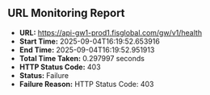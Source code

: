 ## URL Monitoring Report

- **URL:** https://api-gw1-prod1.fisglobal.com/gw/v1/health
- **Start Time:** 2025-09-04T16:19:52.653916
- **End Time:** 2025-09-04T16:19:52.951913
- **Total Time Taken:** 0.297997 seconds
- **HTTP Status Code:** 403
- **Status:** Failure
- **Failure Reason:** HTTP Status Code: 403
